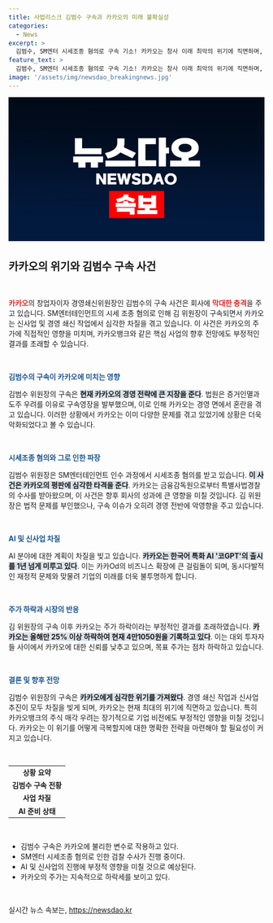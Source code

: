 ```yaml
---
title: 사법리스크 김범수 구속과 카카오의 미래 불확실성
categories:
  - News
excerpt: >
  김범수, SM엔터 시세조종 혐의로 구속 기소! 카카오는 창사 이래 최악의 위기에 직면하며, AI 등 신사업 차질 불가피. 혁신 동력을 잃은 카카오는 주가 하락과 성장 정체의 위기를 겪고 있다.
feature_text: >
  김범수, SM엔터 시세조종 혐의로 구속 기소! 카카오는 창사 이래 최악의 위기에 직면하며, AI 등 신사업 차질 불가피. 혁신 동력을 잃은 카카오는 주가 하락과 성장 정체의 위기를 겪고 있다.
image: '/assets/img/newsdao_breakingnews.jpg'
---
```


<p><img src="/assets/img/newsdao_breakingnews.jpg" alt="bookingtag 속보" /></p>

<h2 data-ke-size="size26">카카오의 위기와 김범수 구속 사건</h2>

<p data-ke-size="size16">&nbsp;</p>

<p><b><span style="color: #ee2323;">카카오</span></b>의 창업자이자 경영쇄신위원장인 김범수의 구속 사건은 회사에 <b><span style="color: #ee2323;">막대한 충격</span></b>을 주고 있습니다. SM엔터테인먼트의 시세 조종 혐의로 인해 김 위원장이 구속되면서 카카오는 신사업 및 경영 쇄신 작업에서 심각한 차질을 겪고 있습니다. 이 사건은 카카오의 주가에 직접적인 영향을 미치며, 카카오뱅크와 같은 핵심 사업의 향후 전망에도 부정적인 결과를 초래할 수 있습니다. </p>

<p data-ke-size="size16">&nbsp;</p>

<p><b><span style="color: #1a5490;">김범수의 구속이 카카오에 미치는 영향</span></b></p>

<p>김범수 위원장의 구속은 <b><span style="background-color: #21538527;">현재 카카오의 경영 전략에 큰 지장을 준다</span></b>. 법원은 증거인멸과 도주 우려를 이유로 구속영장을 발부했으며, 이로 인해 카카오는 경영 면에서 혼란을 겪고 있습니다. 이러한 상황에서 카카오는 이미 다양한 문제를 겪고 있었기에 상황은 더욱 악화되었다고 볼 수 있습니다.</p>

<p data-ke-size="size16">&nbsp;</p>

<p><b><span style="color: #1a5490;">시세조종 혐의와 그로 인한 파장</span></b></p>

<p>김범수 위원장은 SM엔터테인먼트 인수 과정에서 시세조종 혐의를 받고 있습니다. <b><span style="background-color: #21538527;">이 사건은 카카오의 평판에 심각한 타격을 준다</span></b>. 카카오는 금융감독원으로부터 특별사법경찰의 수사를 받아왔으며, 이 사건은 향후 회사의 성과에 큰 영향을 미칠 것입니다. 김 위원장은 법적 문제를 부인했으나, 구속 이슈가 오히려 경영 전반에 악영향을 주고 있습니다.</p>

<p data-ke-size="size16">&nbsp;</p>

<p><b><span style="color: #1a5490;">AI 및 신사업 차질</span></b></p>

<p>AI 분야에 대한 계획이 차질을 빚고 있습니다. <b><span style="background-color: #21538527;">카카오는 한국어 특화 AI '코GPT'의 출시를 1년 넘게 미루고 있다</span></b>. 이는 카카Od의 비즈니스 확장에 큰 걸림돌이 되며, 동시다발적인 재정적 문제와 맞물려 기업의 미래를 더욱 불투명하게 합니다.</p>

<p data-ke-size="size16">&nbsp;</p>

<p><b><span style="color: #1a5490;">주가 하락과 시장의 반응</span></b></p>

<p>김 위원장의 구속 이후 카카오는 주가 하락이라는 부정적인 결과를 초래하였습니다. <b><span style="background-color: #21538527;">카카오는 올해만 25% 이상 하락하여 현재 4만1050원을 기록하고 있다</span></b>. 이는 대외 투자자들 사이에서 카카오에 대한 신뢰를 낮추고 있으며, 목표 주가는 점차 하락하고 있습니다. </p>

<p data-ke-size="size16">&nbsp;</p>

<p><b><span style="color: #1a5490;">결론 및 향후 전망</span></b></p>

<p>김범수 위원장의 구속은 <b><span style="background-color: #21538527;">카카오에게 심각한 위기를 가져왔다</span></b>. 경영 쇄신 작업과 신사업 추진이 모두 차질을 빚게 되며, 카카오는 현재 최대의 위기에 직면하고 있습니다. 특히 카카오뱅크의 주식 매각 우려는 장기적으로 기업 비전에도 부정적인 영향을 미칠 것입니다. 카카오는 이 위기를 어떻게 극복할지에 대한 명확한 전략을 마련해야 할 필요성이 커지고 있습니다.</p>

<p data-ke-size="size16">&nbsp;</p>

<table>
    <tr>
        <td style="text-align: center; height: 17px;"><b>상황 요약</b></td>
    </tr>
    <tr>
        <td style="text-align: center; height: 17px;"><b>김범수 구속 전황</b></td>
    </tr>
    <tr>
        <td style="text-align: center; height: 17px;"><b>사업 차질</b></td>
    </tr>
    <tr>
        <td style="text-align: center; height: 17px;"><b>AI 준비 상태</b></td>
    </tr>
</table>

<p data-ke-size="size16">&nbsp;</p>

<ul>
    <li>김범수 구속은 카카오에 불리한 변수로 작용하고 있다.</li>
    <li>SM엔터 시세조종 혐의로 인한 검찰 수사가 진행 중이다.</li>
    <li>AI 및 신사업의 진행에 부정적 영향을 미칠 것으로 예상된다.</li>
    <li>카카오의 주가는 지속적으로 하락세를 보이고 있다.</li>
</ul>

<p data-ke-size="size16">&nbsp;</p>
실시간 뉴스 속보는, <a href="https://newsdao.kr" rel="dofollow">https://newsdao.kr</a>


